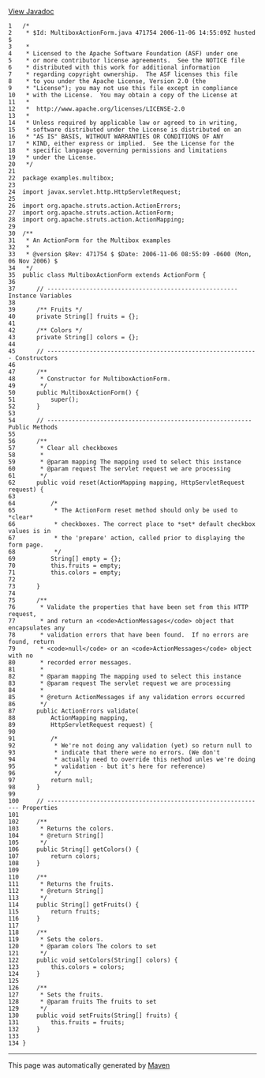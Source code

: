 [View Javadoc](../../../apidocs/examples/multibox/MultiboxActionForm.html.md)


    1   /*
    2    * $Id: MultiboxActionForm.java 471754 2006-11-06 14:55:09Z husted $
    3    *
    4    * Licensed to the Apache Software Foundation (ASF) under one
    5    * or more contributor license agreements.  See the NOTICE file
    6    * distributed with this work for additional information
    7    * regarding copyright ownership.  The ASF licenses this file
    8    * to you under the Apache License, Version 2.0 (the
    9    * "License"); you may not use this file except in compliance
    10   * with the License.  You may obtain a copy of the License at
    11   *
    12   *  http://www.apache.org/licenses/LICENSE-2.0
    13   *
    14   * Unless required by applicable law or agreed to in writing,
    15   * software distributed under the License is distributed on an
    16   * "AS IS" BASIS, WITHOUT WARRANTIES OR CONDITIONS OF ANY
    17   * KIND, either express or implied.  See the License for the
    18   * specific language governing permissions and limitations
    19   * under the License.
    20   */
    21  
    22  package examples.multibox;
    23  
    24  import javax.servlet.http.HttpServletRequest;
    25  
    26  import org.apache.struts.action.ActionErrors;
    27  import org.apache.struts.action.ActionForm;
    28  import org.apache.struts.action.ActionMapping;
    29  
    30  /**
    31   * An ActionForm for the Multibox examples
    32   *
    33   * @version $Rev: 471754 $ $Date: 2006-11-06 08:55:09 -0600 (Mon, 06 Nov 2006) $
    34   */
    35  public class MultiboxActionForm extends ActionForm {
    36  
    37      // ------------------------------------------------------ Instance Variables
    38  
    39      /** Fruits */
    40      private String[] fruits = {};
    41  
    42      /** Colors */
    43      private String[] colors = {};
    44  
    45      // ------------------------------------------------------------ Constructors
    46  
    47      /**
    48       * Constructor for MultiboxActionForm.
    49       */
    50      public MultiboxActionForm() {
    51          super();
    52      }
    53  
    54      // ---------------------------------------------------------- Public Methods
    55  
    56      /**
    57       * Clear all checkboxes
    58       *
    59       * @param mapping The mapping used to select this instance
    60       * @param request The servlet request we are processing
    61       */
    62      public void reset(ActionMapping mapping, HttpServletRequest request) {
    63  
    64          /*
    65           * The ActionForm reset method should only be used to *clear*
    66           * checkboxes. The correct place to *set* default checkbox values is in
    67           * the 'prepare' action, called prior to displaying the form page.
    68           */
    69          String[] empty = {};
    70          this.fruits = empty;
    71          this.colors = empty;
    72  
    73      }
    74  
    75      /**
    76       * Validate the properties that have been set from this HTTP request,
    77       * and return an <code>ActionMessages</code> object that encapsulates any
    78       * validation errors that have been found.  If no errors are found, return
    79       * <code>null</code> or an <code>ActionMessages</code> object with no
    80       * recorded error messages.
    81       *
    82       * @param mapping The mapping used to select this instance
    83       * @param request The servlet request we are processing
    84       *
    85       * @return ActionMessages if any validation errors occurred
    86       */
    87      public ActionErrors validate(
    88          ActionMapping mapping,
    89          HttpServletRequest request) {
    90  
    91          /*
    92           * We're not doing any validation (yet) so return null to
    93           * indicate that there were no errors. (We don't
    94           * actually need to override this nethod unles we're doing
    95           * validation - but it's here for reference)
    96           */
    97          return null;
    98      }
    99  
    100     // -------------------------------------------------------------- Properties
    101 
    102     /**
    103      * Returns the colors.
    104      * @return String[]
    105      */
    106     public String[] getColors() {
    107         return colors;
    108     }
    109 
    110     /**
    111      * Returns the fruits.
    112      * @return String[]
    113      */
    114     public String[] getFruits() {
    115         return fruits;
    116     }
    117 
    118     /**
    119      * Sets the colors.
    120      * @param colors The colors to set
    121      */
    122     public void setColors(String[] colors) {
    123         this.colors = colors;
    124     }
    125 
    126     /**
    127      * Sets the fruits.
    128      * @param fruits The fruits to set
    129      */
    130     public void setFruits(String[] fruits) {
    131         this.fruits = fruits;
    132     }
    133 
    134 }

------------------------------------------------------------------------

This page was automatically generated by [Maven](http://maven.apache.org/)
